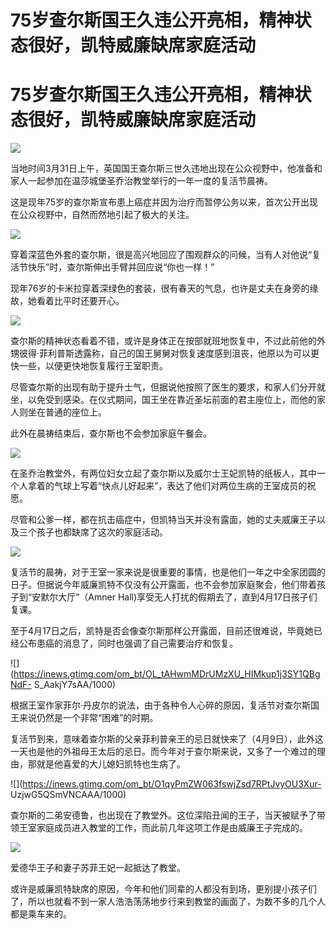 # 75岁查尔斯国王久违公开亮相，精神状态很好，凯特威廉缺席家庭活动

# 75岁查尔斯国王久违公开亮相，精神状态很好，凯特威廉缺席家庭活动

![](https://inews.gtimg.com/om_bt/ODYQIcnc5bVmRJUgB7wWhHDl6bz0FI_kthc9I5tBpOPfoAA/1000)

当地时间3月31日上午，英国国王查尔斯三世久违地出现在公众视野中，他准备和家人一起参加在温莎城堡圣乔治教堂举行的一年一度的复活节晨祷。

这是现年75岁的查尔斯宣布患上癌症并因为治疗而暂停公务以来，首次公开出现在公众视野中，自然而然地引起了极大的关注。

![](https://inews.gtimg.com/om_bt/OMJ2dK2ZGQSDF9q8ZFGcMH6vnwpSM9yz87YBznspp0aawAA/1000)

穿着深蓝色外套的查尔斯，很是高兴地回应了围观群众的问候，当有人对他说“复活节快乐”时，查尔斯伸出手臂并回应说“你也一样！”

现年76岁的卡米拉穿着深绿色的套装，很有春天的气息，也许是丈夫在身旁的缘故，她看着比平时还要开心。

![](https://inews.gtimg.com/om_bt/Oem_90MBGJWFLK_Y6vC9WrQ2ODnbkO0v2X0yhtpi4RNIUAA/1000)

查尔斯的精神状态看着不错，或许是身体正在按部就班地恢复中，不过此前他的外甥彼得·菲利普斯透露称，自己的国王舅舅对恢复速度感到沮丧，他原以为可以更快一些，以便更快地恢复履行王室职责。

尽管查尔斯的出现有助于提升士气，但据说他按照了医生的要求，和家人们分开就坐，以免受到感染。在仪式期间，国王坐在靠近圣坛前面的君主座位上，而他的家人则坐在普通的座位上。

此外在晨祷结束后，查尔斯也不会参加家庭午餐会。

![](https://inews.gtimg.com/om_bt/OFZ5cAajBtdFSXUhNVU4M9XAnlvzpccNpf59pyL13YDwgAA/1000)

在圣乔治教堂外，有两位妇女立起了查尔斯以及威尔士王妃凯特的纸板人，其中一个人拿着的气球上写着“快点儿好起来”，表达了他们对两位生病的王室成员的祝愿。

尽管和公爹一样，都在抗击癌症中，但凯特当天并没有露面，她的丈夫威廉王子以及三个孩子也都缺席了这次的家庭活动。

![](https://inews.gtimg.com/om_bt/Oow1rhkKiJH3zbDy3Nyrf_OTjWgbwm_iTWIKSGK3Rt_LYAA/1000)

复活节的晨祷，对于王室一家来说是很重要的事情，也是他们一年之中全家团圆的日子。但据说今年威廉凯特不仅没有公开露面，也不会参加家庭聚会，他们带着孩子到“安默尔大厅”（Amner
Hall)享受无人打扰的假期去了，直到4月17日孩子们复课。

至于4月17日之后，凯特是否会像查尔斯那样公开露面，目前还很难说，毕竟她已经公布患癌的消息了，同时也强调了自己需要治疗和恢复。

![](https://inews.gtimg.com/om_bt/OL_tAHwmMDrUMzXU_HIMkup1j3SY1QBgNdF-
S_AakjY7sAA/1000)

根据王室作家菲尔·丹皮尔的说法，由于各种令人心碎的原因，复活节对查尔斯国王来说仍然是一个非常“困难”的时期。

复活节到来，意味着查尔斯的父亲菲利普亲王的忌日就快来了（4月9日），此外这一天也是他的外祖母王太后的忌日。而今年对于查尔斯来说，又多了一个难过的理由，那就是他喜爱的大儿媳妇凯特也生病了。

![](https://inews.gtimg.com/om_bt/O1qyPmZW063fswjZsd7RPtJvyOU3Xur-
UzjwG5QSmVNCAAA/1000)

查尔斯的二弟安德鲁，也出现在了教堂外。这位深陷丑闻的王子，当天被赋予了带领王室家庭成员进入教堂的工作，而此前几年这项工作是由威廉王子完成的。

![](https://inews.gtimg.com/om_bt/OwRgNzgHRgE2jIMO19E3q3dJ3gAPlQZ9TubDglQZpY77IAA/1000)

爱德华王子和妻子苏菲王妃一起抵达了教堂。

或许是威廉凯特缺席的原因，今年和他们同辈的人都没有到场，更别提小孩子们了，所以也就看不到一家人浩浩荡荡地步行来到教堂的画面了，为数不多的几个人都是乘车来的。

